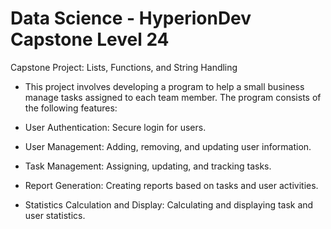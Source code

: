 # Data Science - HyperionDev Capstone Level 24
Capstone Project: Lists, Functions, and String Handling
- This project involves developing a program to help a small business manage tasks assigned to each team member. The program consists of the following features:

- User Authentication: Secure login for users.
- User Management: Adding, removing, and updating user information.
- Task Management: Assigning, updating, and tracking tasks.
- Report Generation: Creating reports based on tasks and user activities.
- Statistics Calculation and Display: Calculating and displaying task and user statistics.

